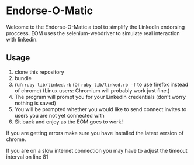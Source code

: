 # Endorse-O-Matic
Welcome to the Endorse-O-Matic a tool to simplify the LinkedIn endorsing proccess. EOM uses the selenium-webdriver to simulate real interaction with linkedin.
## Usage
1. clone this repository
2. bundle
3. run ``ruby lib/linked.rb`` (or ``ruby lib/linked.rb -f`` to use firefox instead of chrome) (Linux users: Chromium will probably work just fine.)
4. The program will prompt you for your LinkedIn credentials (don't worry nothing is saved)
5. You will be prompted whether you would like to send connect invites to users you are not yet connected with
6. Sit back and enjoy as the EOM goes to work!

If you are getting errors make sure you have installed the latest version of chrome.

If you are on a slow internet connection you may have to adjust the timeout interval on line 81
